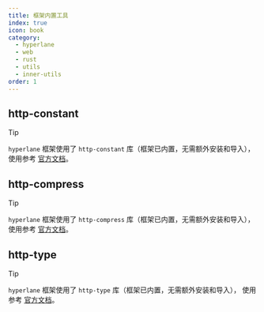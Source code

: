 ```yaml
---
title: 框架内置工具
index: true
icon: book
category:
  - hyperlane
  - web
  - rust
  - utils
  - inner-utils
order: 1
---
```


<Share colorful />

## http-constant

> [!tip]
>
> `hyperlane` 框架使用了 `http-constant` 库（框架已内置，无需额外安装和导入），
> 使用参考 [官方文档](../../http-constant/README.md)。

## http-compress

> [!tip]
>
> `hyperlane` 框架使用了 `http-compress` 库（框架已内置，无需额外安装和导入），
> 使用参考 [官方文档](../../http-compress/README.md)。

## http-type

> [!tip]
>
> `hyperlane` 框架使用了 `http-type` 库（框架已内置，无需额外安装和导入），
> 使用参考 [官方文档](../../http-type/README.md)。

<Bottom />
